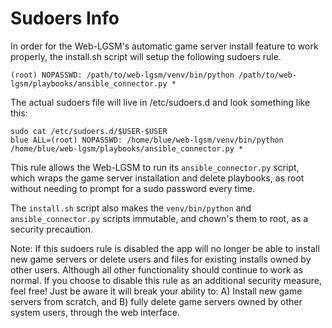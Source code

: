 # Sudoers Info

In order for the Web-LGSM's automatic game server install feature to work
properly, the install.sh script will setup the following sudoers rule.

```
(root) NOPASSWD: /path/to/web-lgsm/venv/bin/python /path/to/web-lgsm/playbooks/ansible_connector.py *
```

The actual sudoers file will live in /etc/sudoers.d and look something like this:

```
sudo cat /etc/sudoers.d/$USER-$USER
blue ALL=(root) NOPASSWD: /home/blue/web-lgsm/venv/bin/python /home/blue/web-lgsm/playbooks/ansible_connector.py *
```

This rule allows the Web-LGSM to run its `ansible_connector.py` script, which
wraps the game server installation and delete playbooks, as root without
needing to prompt for a sudo password every time.

The `install.sh` script also makes the `venv/bin/python` and
`ansible_connector.py` scripts immutable, and chown's them to root, as a
security precaution.

Note: If this sudoers rule is disabled the app will no longer be able to
install new game servers or delete users and files for existing installs owned
by other users. Although all other functionality should continue to work as
normal. If you choose to disable this rule as an additional security measure,
feel free! Just be aware it will break your ability to: A) Install new game
servers from scratch, and B) fully delete game servers owned by other system
users, through the web interface.

